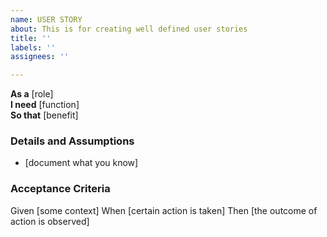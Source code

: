 ```yaml
---
name: USER STORY
about: This is for creating well defined user stories
title: ''
labels: ''
assignees: ''

---
```


**As a** [role]  
 **I need** [function]  
 **So that** [benefit]  
   
 ### Details and Assumptions
 * [document what you know]
   
 ### Acceptance Criteria  

 Given [some context]
 When [certain action is taken]
 Then [the outcome of action is observed]
